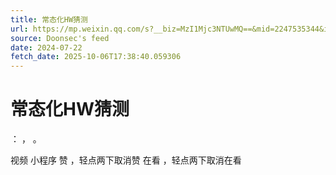 ```yaml
---
title: 常态化HW猜测
url: https://mp.weixin.qq.com/s?__biz=MzI1Mjc3NTUwMQ==&mid=2247535344&idx=1&sn=95bcf3d4f65db17069b8aecfe66b51ac
source: Doonsec's feed
date: 2024-07-22
fetch_date: 2025-10-06T17:38:40.059306
---
```


# 常态化HW猜测

：
，
。

视频
小程序
赞
，轻点两下取消赞
在看
，轻点两下取消在看